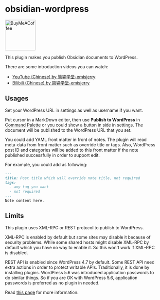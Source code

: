# obsidian-wordpress

[<img src="https://cdn.buymeacoffee.com/buttons/v2/default-yellow.png" alt="BuyMeACoffee" width="100">](https://www.buymeacoffee.com/devbean)

This plugin makes you publish Obsidian documents to WordPress.

There are some introduction videos you can watch:
* [YouTube (Chinese) by 简睿学堂-emisjerry](https://youtu.be/7YECfr_W1WM)
* [Bilibili (Chinese) by 简睿学堂-emisjerry](https://www.bilibili.com/video/BV1FT411A77m/?vd_source=8d3e1ef8cd3aab146af84cfad2f5076f)

## Usages

Set your WordPress URL in settings as well as username if you want.

Put cursor in a MarkDown editor, then use **Publish to WordPress** in
[Command Palette](https://help.obsidian.md/Plugins/Command+palette)
or you could show a button in side in settings.
The document will be published to the WordPress URL that you set.

You could add YAML front matter in front of notes. The plugin will read
meta-data from front matter such as override title or tags.
Also, WordPress post ID and categories will be added to this front matter
if the note published successfully in order to support edit.

For example, you could add as following:

```markdown
---
title: Post title which will override note title, not required
tags:
  - any tag you want
  - not required
---
Note content here.
```

## Limits

This plugin uses XML-RPC or REST protocol to publish to WordPress.

XML-RPC is enabled by default but some sites may disable it because of
security problems. While some shared hosts might disable XML-RPC by default
which you have no way to enable it. So this won't work if XML-RPC is disabled.

REST API is enabled since WordPress 4.7 by default. Some REST API
need extra actions in order to protect writable APIs.
Traditionally, it is done by installing plugins. WordPress 5.6 was introduced
application passwords to do similar things. So if you are OK with WordPress 5.6,
application passwords is preferred as no plugin in needed.

Read [this page](https://devbean.github.io/obsidian-wordpress) for more information.
